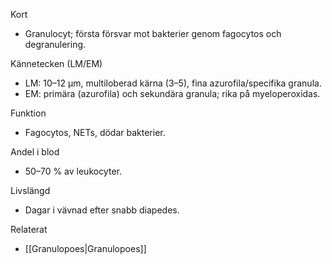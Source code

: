 Kort
- Granulocyt; första försvar mot bakterier genom fagocytos och degranulering.

Kännetecken (LM/EM)
- LM: 10–12 µm, multiloberad kärna (3–5), fina azurofila/specifika granula.
- EM: primära (azurofila) och sekundära granula; rika på myeloperoxidas.

Funktion
- Fagocytos, NETs, dödar bakterier.

Andel i blod
- 50–70 % av leukocyter.

Livslängd
- Dagar i vävnad efter snabb diapedes.

Relaterat
- [[Granulopoes|Granulopoes]]
